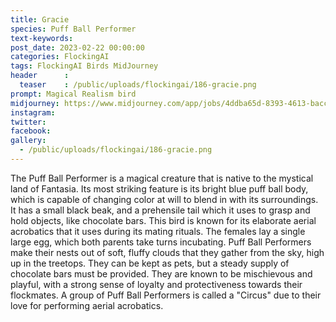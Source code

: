 ```yaml
---
title: Gracie
species: Puff Ball Performer
text-keywords: 
post_date: 2023-02-22 00:00:00
categories: FlockingAI
tags: FlockingAI Birds MidJourney 
header      :
  teaser    : /public/uploads/flockingai/186-gracie.png
prompt: Magical Realism bird
midjourney: https://www.midjourney.com/app/jobs/4ddba65d-8393-4613-bacc-1a71789fe4e0
instagram: 
twitter: 
facebook: 
gallery: 
  - /public/uploads/flockingai/186-gracie.png
---
```


The Puff Ball Performer is a magical creature that is native to the mystical land of Fantasia. Its most striking feature is its bright blue puff ball body, which is capable of changing color at will to blend in with its surroundings. It has a small black beak, and a prehensile tail which it uses to grasp and hold objects, like chocolate bars. This bird is known for its elaborate aerial acrobatics that it uses during its mating rituals. The females lay a single large egg, which both parents take turns incubating. Puff Ball Performers make their nests out of soft, fluffy clouds that they gather from the sky, high up in the treetops. They can be kept as pets, but a steady supply of chocolate bars must be provided. They are known to be mischievous and playful, with a strong sense of loyalty and protectiveness towards their flockmates. A group of Puff Ball Performers is called a "Circus" due to their love for performing aerial acrobatics.
